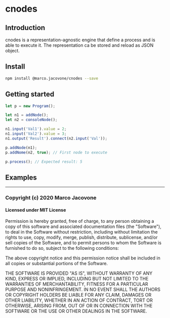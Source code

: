 # cnodes

## Introduction

cnodes is a representation-agnostic engine that define a process and is able
to execute it. The representation ca be stored and reload as JSON object.

## Install
```bash
npm install @marco.jacovone/cnodes --save
```

## Getting started
```js
let p = new Program();

let n1 = addNode();
let n2 = consoleNode();

n1.input('Val1').value = 2;
n1.input('Val2').value = 3;
n1.output('Result').connect(n2.input('Val'));

p.addNode(n1);
p.addNome(n2, true); // First node to execute

p.process(); // Expected result: 5
```


## Examples


---

### Copyright (c) 2020 Marco Jacovone
#### Licensed under MIT License

Permission is hereby granted, free of charge, to any person obtaining a copy of this software and associated documentation files (the "Software"), to deal in the Software without restriction, including without limitation the rights to use, copy, modify, merge, publish, distribute, sublicense, and/or sell copies of the Software, and to permit persons to whom the Software is furnished to do so, subject to the following conditions:

The above copyright notice and this permission notice shall be included in all copies or substantial portions of the Software.

THE SOFTWARE IS PROVIDED "AS IS", WITHOUT WARRANTY OF ANY KIND, EXPRESS OR IMPLIED, INCLUDING BUT NOT LIMITED TO THE WARRANTIES OF MERCHANTABILITY, FITNESS FOR A PARTICULAR PURPOSE AND NONINFRINGEMENT. IN NO EVENT SHALL THE AUTHORS OR COPYRIGHT HOLDERS BE LIABLE FOR ANY CLAIM, DAMAGES OR OTHER LIABILITY, WHETHER IN AN ACTION OF CONTRACT, TORT OR OTHERWISE, ARISING FROM, OUT OF OR IN CONNECTION WITH THE SOFTWARE OR THE USE OR OTHER DEALINGS IN THE SOFTWARE.